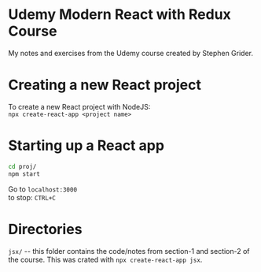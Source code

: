 # Udemy Modern React with Redux Course

My notes and exercises from the Udemy course created by Stephen Grider.

# Creating a new React project

To create a new React project with NodeJS:  
`npx create-react-app <project name>`

# Starting up a React app

```bash
cd proj/
npm start
```

Go to `localhost:3000`  
to stop: `CTRL+C`

# Directories

`jsx/` -- this folder contains the code/notes from section-1 and section-2 of the course. This was crated with `npx create-react-app jsx`.
